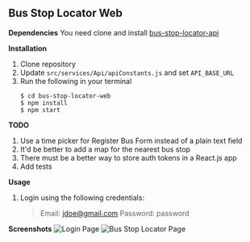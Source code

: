 
## Bus Stop Locator Web

**Dependencies**
You need clone and install [bus-stop-locator-api](https://github.com/vondich/bus-stop-locator-api)

**Installation**
1. Clone repository
2. Update `src/services/Api/apiConstants.js` and set `API_BASE_URL` 
3. Run the following in your terminal
    ```
    $ cd bus-stop-locator-web
    $ npm install
    $ npm start
    ```

**TODO**
 1. Use a time picker for Register Bus Form instead of a plain text field
 2. It'd be better to add a map for the nearest bus stop
 3. There must be a better way to store auth tokens in a React.js app
 4. Add tests

**Usage**
1. Login using the following credentials:
    > Email: jdoe@gmail.com
    > Password: password

**Screenshots**
![Login Page](https://vondich-github.s3-ap-southeast-1.amazonaws.com/bus-stop-locator-web-login.png)
![Bus Stop Locator Page](https://vondich-github.s3-ap-southeast-1.amazonaws.com/bus-stop-locator-web-nearest.png)